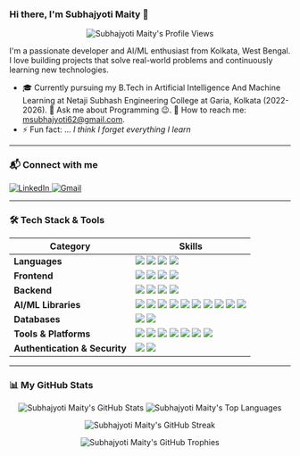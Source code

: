 ### Hi there, I'm Subhajyoti Maity 👋

<p align="center">
  <img src="https://komarev.com/ghpvc/?username=Subhajyoti-Maity&color=blueviolet&style=for-the-badge&label=Profile+Views" alt="Subhajyoti Maity's Profile Views" />
</p>

I'm a passionate developer and AI/ML enthusiast from Kolkata, West Bengal. I love building projects that solve real-world problems and continuously learning new technologies.

- 🎓 Currently pursuing my B.Tech in Artificial Intelligence And Machine Learning at  Netaji Subhash Engineering College at Garia, Kolkata (2022-2026).
💬 Ask me about Programming 😉.
📩 How to reach me: msubhajyoti62@gmail.com.
- ⚡ Fun fact: ... *I think I forget everything I learn*

---

### 📬 Connect with me

<p align="left">
  <a href="https://www.linkedin.com/in/subhajyoti-maity-207815251" target="_blank">
    <img src="https://img.shields.io/badge/LinkedIn-0A66C2?style=for-the-badge&logo=linkedin&logoColor=white" alt="LinkedIn" />
  </a>
  <a href="mailto:msubhajyoti62@gmail.com">
    <img src="https://img.shields.io/badge/Gmail-D14836?style=for-the-badge&logo=gmail&logoColor=white" alt="Gmail" />
  </a>
</p>

---

### 🛠️ Tech Stack & Tools

| Category          | Skills                                                                                                                                                             |
| ----------------- | ------------------------------------------------------------------------------------------------------------------------------------------------------------------ |
| **Languages** | <img src="https://img.shields.io/badge/Python-3776AB?style=for-the-badge&logo=python&logoColor=white" /> <img src="https://img.shields.io/badge/JavaScript-F7DF1E?style=for-the-badge&logo=javascript&logoColor=black" /> <img src="https://img.shields.io/badge/TypeScript-3178C6?style=for-the-badge&logo=typescript&logoColor=white" /> <img src="https://img.shields.io/badge/Java-ED8B00?style=for-the-badge&logo=java&logoColor=white" /> |
| **Frontend** | <img src="https://img.shields.io/badge/React-61DAFB?style=for-the-badge&logo=react&logoColor=black" /> <img src="https://img.shields.io/badge/HTML5-E34F26?style=for-the-badge&logo=html5&logoColor=white" /> <img src="https://img.shields.io/badge/CSS3-1572B6?style=for-the-badge&logo=css3&logoColor=white" /> <img src="https://img.shields.io/badge/Chart.js-FF6384?style=for-the-badge&logo=chart.js&logoColor=white" /> |
| **Backend** | <img src="https://img.shields.io/badge/Flask-000000?style=for-the-badge&logo=flask&logoColor=white" /> <img src="https://img.shields.io/badge/Streamlit-FF4B4B?style=for-the-badge&logo=streamlit&logoColor=white" /> <img src="https://img.shields.io/badge/Node.js-339933?style=for-the-badge&logo=node.js&logoColor=white" /> <img src="https://img.shields.io/badge/Express.js-000000?style=for-the-badge&logo=express&logoColor=white" /> |
| **AI/ML Libraries** | <img src="https://img.shields.io/badge/TensorFlow-FF6F00?style=for-the-badge&logo=tensorflow&logoColor=white" /> <img src="https://img.shields.io/badge/PyTorch-EE4C2C?style=for-the-badge&logo=pytorch&logoColor=white" /> <img src="https://img.shields.io/badge/scikit--learn-F7931E?style=for-the-badge&logo=scikit-learn&logoColor=white" /> <img src="https://img.shields.io/badge/Pandas-150458?style=for-the-badge&logo=pandas&logoColor=white" /> <img src="https://img.shields.io/badge/Numpy-013243?style=for-the-badge&logo=numpy&logoColor=white" /> <img src="https://img.shields.io/badge/Matplotlib-11557C?style=for-the-badge&logo=matplotlib&logoColor=white" /> <img src="https://img.shields.io/badge/Seaborn-3776AB?style=for-the-badge&logo=python&logoColor=white" /> <img src="https://img.shields.io/badge/Keras-D00000?style=for-the-badge&logo=keras&logoColor=white" /> <img src="https://img.shields.io/badge/XGBoost-0066CC?style=for-the-badge&logo=xgboost&logoColor=white" /> <img src="https://img.shields.io/badge/imbalanced--learn-FF6B6B?style=for-the-badge&logo=python&logoColor=white" /> |
| **Databases** | <img src="https://img.shields.io/badge/MongoDB-47A248?style=for-the-badge&logo=mongodb&logoColor=white" /> <img src="https://img.shields.io/badge/MongoDB_Atlas-47A248?style=for-the-badge&logo=mongodb&logoColor=white" /> |
| **Tools & Platforms** | <img src="https://img.shields.io/badge/Git-F05032?style=for-the-badge&logo=git&logoColor=white" /> <img src="https://img.shields.io/badge/GitHub-181717?style=for-the-badge&logo=github&logoColor=white" /> <img src="https://img.shields.io/badge/Docker-2496ED?style=for-the-badge&logo=docker&logoColor=white" /> <img src="https://img.shields.io/badge/Jupyter-F37626?style=for-the-badge&logo=jupyter&logoColor=white" /> <img src="https://img.shields.io/badge/Google_Colab-F9AB00?style=for-the-badge&logo=googlecolab&logoColor=white" /> <img src="https://img.shields.io/badge/Joblib-4285F4?style=for-the-badge&logo=python&logoColor=white" /> <img src="https://img.shields.io/badge/python--dotenv-306998?style=for-the-badge&logo=python&logoColor=white" /> |
| **Authentication & Security** | <img src="https://img.shields.io/badge/JWT-000000?style=for-the-badge&logo=jsonwebtokens&logoColor=white" /> <img src="https://img.shields.io/badge/bcrypt-3178C6?style=for-the-badge&logo=security&logoColor=white" /> |

---

### 📊 My GitHub Stats

<p align="center">
  <img src="https://github-readme-stats.vercel.app/api?username=Subhajyoti-Maity&show_icons=true&theme=dracula&include_all_commits=true&count_private=true" alt="Subhajyoti Maity's GitHub Stats" />
  <img src="https://github-readme-stats.vercel.app/api/top-langs/?username=Subhajyoti-Maity&layout=compact&langs_count=8&theme=dracula" alt="Subhajyoti Maity's Top Languages" />
</p>
<p align="center">
  <img src="https://github-readme-streak-stats.herokuapp.com/?user=Subhajyoti-Maity&theme=dracula" alt="Subhajyoti Maity's GitHub Streak" />
</p>
<p align="center">
  <img src="https://github-profile-trophy.vercel.app/?username=Subhajyoti-Maity&theme=dracula&column=7" alt="Subhajyoti Maity's GitHub Trophies" />
</p>
